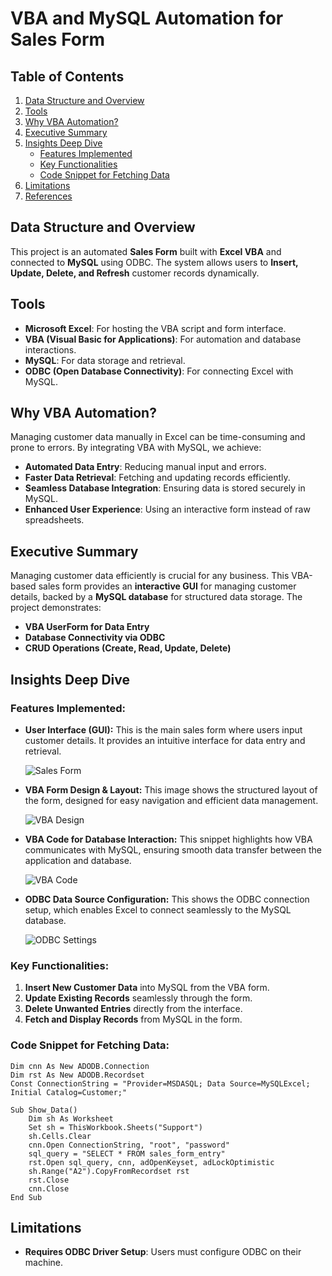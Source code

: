 # VBA and MySQL Automation for Sales Form

## Table of Contents
1. [Data Structure and Overview](#data-structure-and-overview)
2. [Tools](#tools)
3. [Why VBA Automation?](#why-vba-automation)
4. [Executive Summary](#executive-summary)
5. [Insights Deep Dive](#insights-deep-dive)
   - [Features Implemented](#features-implemented)
   - [Key Functionalities](#key-functionalities)
   - [Code Snippet for Fetching Data](#code-snippet-for-fetching-data)
6. [Limitations](#limitations)
7. [References](#references)

## Data Structure and Overview
This project is an automated **Sales Form** built with **Excel VBA** and connected to **MySQL** using ODBC. The system allows users to **Insert, Update, Delete, and Refresh** customer records dynamically.

## Tools
- **Microsoft Excel**: For hosting the VBA script and form interface.
- **VBA (Visual Basic for Applications)**: For automation and database interactions.
- **MySQL**: For data storage and retrieval.
- **ODBC (Open Database Connectivity)**: For connecting Excel with MySQL.

## Why VBA Automation?
Managing customer data manually in Excel can be time-consuming and prone to errors. By integrating VBA with MySQL, we achieve:
- **Automated Data Entry**: Reducing manual input and errors.
- **Faster Data Retrieval**: Fetching and updating records efficiently.
- **Seamless Database Integration**: Ensuring data is stored securely in MySQL.
- **Enhanced User Experience**: Using an interactive form instead of raw spreadsheets.

## Executive Summary
Managing customer data efficiently is crucial for any business. This VBA-based sales form provides an **interactive GUI** for managing customer details, backed by a **MySQL database** for structured data storage. The project demonstrates:
- **VBA UserForm for Data Entry**
- **Database Connectivity via ODBC**
- **CRUD Operations (Create, Read, Update, Delete)**

## Insights Deep Dive
### Features Implemented:
- **User Interface (GUI):**
  This is the main sales form where users input customer details. It provides an intuitive interface for data entry and retrieval.
  
  ![Sales Form](https://raw.githubusercontent.com/Fathiat-data-portfolio/Fathiat_Data_Entry_Portfolio/cef6f88bd962cf8d85cc385cdc00fcb0d2d4acd6/excel%20vba%20sales%20form.PNG)

- **VBA Form Design & Layout:**
  This image shows the structured layout of the form, designed for easy navigation and efficient data management.
  
  ![VBA Design](https://raw.githubusercontent.com/Fathiat-data-portfolio/Fathiat_Data_Entry_Portfolio/c393f40d0bcb60febeb1eb33b12d0eb2bd02cdf9/excel%20form%20to%20vba%202.PNG)

- **VBA Code for Database Interaction:**
  This snippet highlights how VBA communicates with MySQL, ensuring smooth data transfer between the application and database.
  
  ![VBA Code](https://raw.githubusercontent.com/Fathiat-data-portfolio/Fathiat_Data_Entry_Portfolio/5cd3175051688ec6238cc1cbf967fab1538b5523/Excel%20to%20vba%203.PNG)

- **ODBC Data Source Configuration:**
  This shows the ODBC connection setup, which enables Excel to connect seamlessly to the MySQL database.
  
  ![ODBC Settings](https://github.com/Fathiat-data-portfolio/Fathiat_Data_Entry_Portfolio/blob/main/excel%20odbc.PNG?raw=true)

### Key Functionalities:
1. **Insert New Customer Data** into MySQL from the VBA form.
2. **Update Existing Records** seamlessly through the form.
3. **Delete Unwanted Entries** directly from the interface.
4. **Fetch and Display Records** from MySQL in the form.

### Code Snippet for Fetching Data:
```vba
Dim cnn As New ADODB.Connection
Dim rst As New ADODB.Recordset
Const ConnectionString = "Provider=MSDASQL; Data Source=MySQLExcel; Initial Catalog=Customer;"

Sub Show_Data()
    Dim sh As Worksheet
    Set sh = ThisWorkbook.Sheets("Support")
    sh.Cells.Clear
    cnn.Open ConnectionString, "root", "password"
    sql_query = "SELECT * FROM sales_form_entry"
    rst.Open sql_query, cnn, adOpenKeyset, adLockOptimistic
    sh.Range("A2").CopyFromRecordset rst
    rst.Close
    cnn.Close
End Sub
```

## Limitations
- **Requires ODBC Driver Setup**: Users must configure ODBC on their machine.

